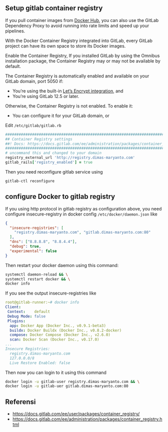 ## Setup gitlab container registry

If you pull container images from [Docker Hub](https://hub.docker.com), you can also use the GitLab Dependency Proxy to avoid running into rate limits and speed up your pipelines. 

With the Docker Container Registry integrated into GitLab, every GitLab project can have its own space to store its Docker images.

Enable the Container Registry, If you installed GitLab by using the Omnibus installation package, the Container Registry may or may not be available by default.

The Container Registry is automatically enabled and available on your GitLab domain, port 5050 if:
- You’re using the built-in [Let’s Encrypt integration](https://docs.gitlab.com/omnibus/settings/ssl.html#lets-encrypt-integration), and
- You’re using GitLab 12.5 or later.

Otherwise, the Container Registry is not enabled. To enable it:
- You can configure it for your GitLab domain, or

Edit `/etc/gitlab/gitlab.rb`

```ruby
################################################################################
## Container Registry settings
##! Docs: https://docs.gitlab.com/ee/administration/packages/container_registry.html
################################################################################
# uncommand this and changed to your domain
registry_external_url 'http://registry.dimas-maryanto.com'
gitlab_rails['registry_enabled'] = true
```

Then you need reconfigure gitlab service using 

```bash
gitlab-ctl reconfigure
```

## configure Docker to gitlab registry

If you using http protocol in gitlab registry as configuration above, you need configure insecure-registry in docker config `/etc/docker/daemon.json` like 

```json
{
  "insecure-registries": [
    "registry.dimas-maryanto.com", "gitlab.dimas-maryanto.com:80"
  ],
  "dns": ["8.8.8.8", "8.8.4.4"],
  "debug": true,
  "experimental": false
}
```

Then restart your docker daemon using this command:

```bash
systemctl daemon-reload && \
systemctl restart docker && \
docker info
```

If you see the output insecure-registries like 

```yaml
root@gitlab-runner:~# docker info
Client:
 Context:    default
 Debug Mode: false
 Plugins:
  app: Docker App (Docker Inc., v0.9.1-beta3)
  buildx: Docker Buildx (Docker Inc., v0.8.2-docker)
  compose: Docker Compose (Docker Inc., v2.6.0)
  scan: Docker Scan (Docker Inc., v0.17.0)
...
Insecure Registries:
  registry.dimas-maryanto.com
  127.0.0.0/8
  Live Restore Enabled: false
```

Then now you can login to it using this command

```bash
docker login -u gitlab-user registry.dimas-maryanto.com && \
docker login -u gitlab-uer gitlab.dimas-maryanto.com:80
```


## Referensi

- https://docs.gitlab.com/ee/user/packages/container_registry/
- https://docs.gitlab.com/ee/administration/packages/container_registry.html
